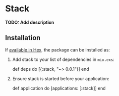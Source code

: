 # Stack

**TODO: Add description**

## Installation

If [available in Hex](https://hex.pm/docs/publish), the package can be installed as:

  1. Add stack to your list of dependencies in `mix.exs`:

        def deps do
          [{:stack, "~> 0.0.1"}]
        end

  2. Ensure stack is started before your application:

        def application do
          [applications: [:stack]]
        end
